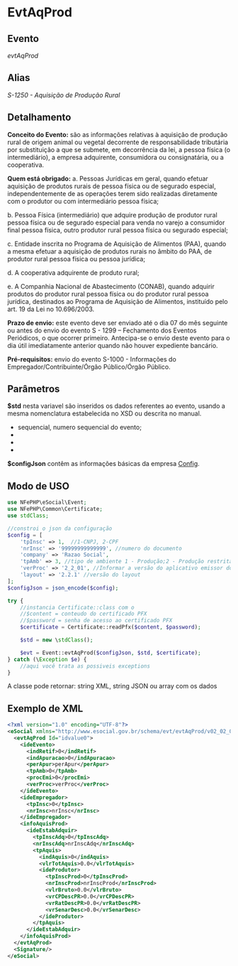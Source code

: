 # EvtAqProd

## Evento
 *evtAqProd*

## Alias
 *S-1250 - Aquisição de Produção Rural*


## Detalhamento

**Conceito do Evento:** são as informações relativas à aquisição de produção 
rural de origem animal ou vegetal decorrente de responsabilidade tributária por 
substituição a que se submete, em decorrência da lei, a pessoa física (o intermediário), 
a empresa adquirente, consumidora ou consignatária, ou a cooperativa.

**Quem está obrigado:** 
a. Pessoas Jurídicas em geral, quando efetuar aquisição de produtos rurais de 
pessoa física ou de segurado especial, independentemente de as operações terem 
sido realizadas diretamente com o produtor ou com intermediário pessoa física;

b. Pessoa Física (intermediário) que adquire produção de produtor rural pessoa 
física ou de segurado especial para venda no varejo a consumidor final pessoa 
física, outro produtor rural pessoa física ou segurado especial;

c. Entidade inscrita no Programa de Aquisição de Alimentos (PAA), quando a mesma 
efetuar a aquisição de produtos rurais no âmbito do PAA, de produtor rural pessoa 
física ou pessoa jurídica;

d. A cooperativa adquirente de produto rural;

e. A Companhia Nacional de Abastecimento (CONAB), quando adquirir produtos do 
produtor rural pessoa física ou do produtor rural pessoa jurídica, destinados 
ao Programa de Aquisição de Alimentos, instituído pelo art. 19 da Lei no 10.696/2003.

**Prazo de envio:** este evento deve ser enviado até o dia 07 do mês seguinte ou 
antes do envio do evento S - 1299 – Fechamento dos Eventos Periódicos, o que 
ocorrer primeiro. Antecipa-se o envio deste evento para o dia útil imediatamente 
anterior quando não houver expediente bancário.

**Pré-requisitos:** envio do evento S-1000 - Informações do Empregador/Contribuinte/Órgão Público/Órgão Público.

## Parâmetros
**$std** nesta variavel são inseridos os dados referentes ao evento, usando a mesma nomenclatura estabelecida no XSD ou descrita no manual.

- sequencial, numero sequencial do evento;
- 
- 
- 

**$configJson** contêm as informações básicas da empresa [Config](Config.md).

## Modo de USO

```php
use NFePHP\eSocial\Event;
use NFePHP\Common\Certificate;
use stdClass;

//constroi o json da configuração
$config = [
    'tpInsc' => 1,  //1-CNPJ, 2-CPF
    'nrInsc' => '99999999999999', //numero do documento
    'company' => 'Razao Social',
    'tpAmb' => 3, //tipo de ambiente 1 - Produção;2 - Produção restrita - dados reais;3 - Produção restrita - dados fictícios.
    'verProc' => '2_2_01', //Informar a versão do aplicativo emissor do evento.
    'layout' => '2.2.1' //versão do layout
];
$configJson = json_encode($config);

try {
    //instancia Certificate::class com o 
    //$content = conteudo do certificado PFX
    //$password = senha de acesso ao certificado PFX
    $certificate = Certificate::readPfx($content, $password);

    $std = new \stdClass();

    $evt = Event::evtAqProd($configJson, $std, $certificate);
} catch (\Exception $e) {
    //aqui você trata as possiveis exceptions
}
```

A classe pode retornar: string XML, string JSON ou array com os dados


## Exemplo de XML

```xml
<?xml version="1.0" encoding="UTF-8"?>
<eSocial xmlns="http://www.esocial.gov.br/schema/evt/evtAqProd/v02_02_01" xmlns:xsi="http://www.w3.org/2001/XMLSchema-instance" xsi:schemaLocation="http://www.esocial.gov.br/schema/evt/evtAqProd/v02_02_01 ../schemes/evtAqProd.xsd ">
  <evtAqProd Id="idvalue0">
    <ideEvento>
      <indRetif>0</indRetif>
      <indApuracao>0</indApuracao>
      <perApur>perApur</perApur>
      <tpAmb>0</tpAmb>
      <procEmi>0</procEmi>
      <verProc>verProc</verProc>
    </ideEvento>
    <ideEmpregador>
      <tpInsc>0</tpInsc>
      <nrInsc>nrInsc</nrInsc>
    </ideEmpregador>
    <infoAquisProd>
      <ideEstabAdquir>
        <tpInscAdq>0</tpInscAdq>
        <nrInscAdq>nrInscAdq</nrInscAdq>
        <tpAquis>
          <indAquis>0</indAquis>
          <vlrTotAquis>0.0</vlrTotAquis>
          <ideProdutor>
            <tpInscProd>0</tpInscProd>
            <nrInscProd>nrInscProd</nrInscProd>
            <vlrBruto>0.0</vlrBruto>
            <vrCPDescPR>0.0</vrCPDescPR>
            <vrRatDescPR>0.0</vrRatDescPR>
            <vrSenarDesc>0.0</vrSenarDesc>
          </ideProdutor>
        </tpAquis>
      </ideEstabAdquir>
    </infoAquisProd>
  </evtAqProd>
  <Signature/>
</eSocial>

```
